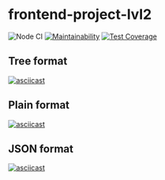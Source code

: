 # frontend-project-lvl2

![Node CI](https://github.com/ArtemRakov/frontend-project-lvl2/workflows/Node%20CI/badge.svg)
[![Maintainability](https://api.codeclimate.com/v1/badges/7382212dbd336aa2c763/maintainability)](https://codeclimate.com/github/ArtemRakov/frontend-project-lvl2/maintainability)
[![Test Coverage](https://api.codeclimate.com/v1/badges/7382212dbd336aa2c763/test_coverage)](https://codeclimate.com/github/ArtemRakov/frontend-project-lvl2/test_coverage)

## Tree format
[![asciicast](https://asciinema.org/a/GjXTEJ9KEXN6keVYlhLSGZSEs.svg)](https://asciinema.org/a/GjXTEJ9KEXN6keVYlhLSGZSEs)

## Plain format
[![asciicast](https://asciinema.org/a/KuEXLahYNkLjvnA5JnVZPoaMX.svg)](https://asciinema.org/a/KuEXLahYNkLjvnA5JnVZPoaMX)

## JSON format
[![asciicast](https://asciinema.org/a/RKs4EiqoWvYTs60OJXHrVSec2.svg)](https://asciinema.org/a/RKs4EiqoWvYTs60OJXHrVSec2)
